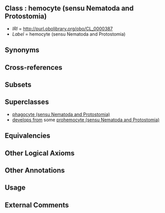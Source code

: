 
## Class : hemocyte (sensu Nematoda and Protostomia)

 * *IRI* = http://purl.obolibrary.org/obo/CL_0000387
 * *Label* = hemocyte (sensu Nematoda and Protostomia)

## Synonyms


## Cross-references


## Subsets


## Superclasses

 * [phagocyte (sensu Nematoda and Protostomia)](../../CL/19/CL_0000519.md)
 * [develops from](../../RO/02/RO_0002202.md) some [prohemocyte (sensu Nematoda and Protostomia)](../../CL/85/CL_0000385.md)

## Equivalencies


## Other Logical Axioms


## Other Annotations


## Usage


## External Comments

